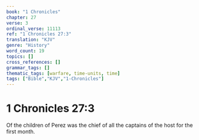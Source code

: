 ```yaml
---
book: "1 Chronicles"
chapter: 27
verse: 3
ordinal_verse: 11113
ref: "1 Chronicles 27:3"
translation: "KJV"
genre: "History"
word_count: 19
topics: []
cross_references: []
grammar_tags: []
thematic_tags: [warfare, time-units, time]
tags: ["Bible","KJV","1-Chronicles"]
---
```


# 1 Chronicles 27:3

Of the children of Perez was the chief of all the captains of the host for the first month.
